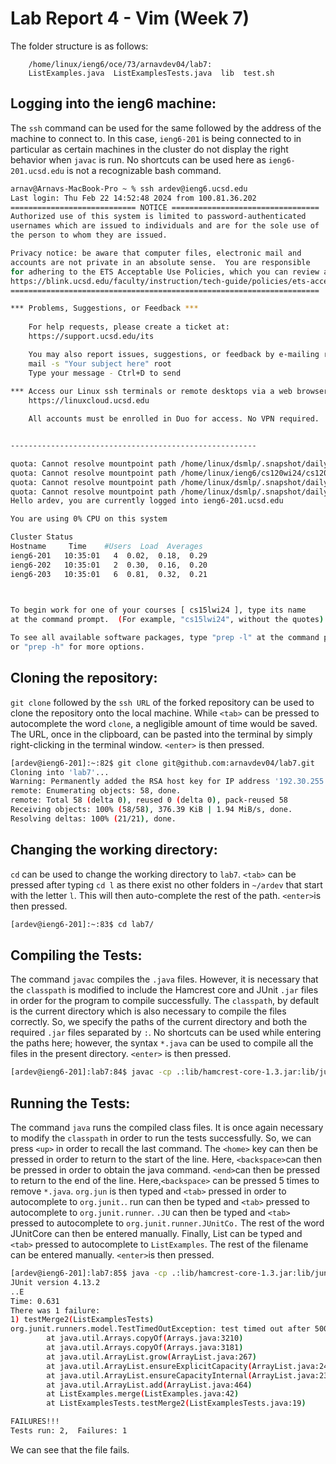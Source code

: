 # Lab Report 4 - Vim (Week 7)

The folder structure is as follows:
```
    /home/linux/ieng6/oce/73/arnavdev04/lab7:
    ListExamples.java  ListExamplesTests.java  lib  test.sh  
```

## Logging into the ieng6 machine:
The `ssh` command can be used for the same followed by the address of the machine to connect to. In this case, `ieng6-201` is being connected to in particular as certain machines in the cluster do not display the right behavior when `javac` is run. No shortcuts can be used here as `ieng6-201.ucsd.edu` is not a recognizable bash command.
```bash
arnav@Arnavs-MacBook-Pro ~ % ssh ardev@ieng6.ucsd.edu
Last login: Thu Feb 22 14:52:48 2024 from 100.81.36.202
============================ NOTICE =================================
Authorized use of this system is limited to password-authenticated
usernames which are issued to individuals and are for the sole use of
the person to whom they are issued.

Privacy notice: be aware that computer files, electronic mail and 
accounts are not private in an absolute sense.  You are responsible
for adhering to the ETS Acceptable Use Policies, which you can review at:
https://blink.ucsd.edu/faculty/instruction/tech-guide/policies/ets-acceptable-use-policies.html
=====================================================================

*** Problems, Suggestions, or Feedback ***
    
    For help requests, please create a ticket at:
    https://support.ucsd.edu/its 

    You may also report issues, suggestions, or feedback by e-mailing root on any system:
    mail -s "Your subject here" root
    Type your message - Ctrl+D to send
    
*** Access our Linux ssh terminals or remote desktops via a web browser at: ***
    https://linuxcloud.ucsd.edu

    All accounts must be enrolled in Duo for access. No VPN required.


-------------------------------------------------------

quota: Cannot resolve mountpoint path /home/linux/dsmlp/.snapshot/daily.2024-01-12_0010: Stale file handle
quota: Cannot resolve mountpoint path /home/linux/ieng6/cs120wi24/cs120wi24dx/.snapshot/hourly.2024-01-29_1201: Stale file handle
quota: Cannot resolve mountpoint path /home/linux/dsmlp/.snapshot/daily.2024-02-04_0010: Stale file handle
quota: Cannot resolve mountpoint path /home/linux/dsmlp/.snapshot/daily.2024-02-05_0010: Stale file handle
Hello ardev, you are currently logged into ieng6-201.ucsd.edu

You are using 0% CPU on this system

Cluster Status 
Hostname     Time    #Users  Load  Averages  
ieng6-201   10:35:01   4  0.02,  0.18,  0.29
ieng6-202   10:35:01   2  0.30,  0.16,  0.20
ieng6-203   10:35:01   6  0.81,  0.32,  0.21

 

To begin work for one of your courses [ cs15lwi24 ], type its name 
at the command prompt.  (For example, "cs15lwi24", without the quotes).

To see all available software packages, type "prep -l" at the command prompt,
or "prep -h" for more options. 
```

## Cloning the repository:
`git clone` followed by the `ssh URL` of the forked repository can be used to clone the repository onto the local machine. While `<tab>` can be pressed to autocomplete the word `clone`, a negligible amount of time would be saved. The URL, once in the clipboard, can be pasted into the terminal by simply right-clicking in the terminal window. `<enter>` is then pressed.
```bash
[ardev@ieng6-201]:~:82$ git clone git@github.com:arnavdev04/lab7.git
Cloning into 'lab7'...
Warning: Permanently added the RSA host key for IP address '192.30.255.113' to the list of known hosts.
remote: Enumerating objects: 58, done.
remote: Total 58 (delta 0), reused 0 (delta 0), pack-reused 58
Receiving objects: 100% (58/58), 376.39 KiB | 1.94 MiB/s, done.
Resolving deltas: 100% (21/21), done.
```

## Changing the working directory:
`cd` can be used to change the working directory to `lab7`. `<tab>` can be pressed after typing `cd l` as there exist no other folders in `~/ardev` that start with the letter `l`. This will then auto-complete the rest of the path. `<enter>`is then pressed.
```bash
[ardev@ieng6-201]:~:83$ cd lab7/
```

## Compiling the Tests:
The command `javac` compiles the `.java` files. However, it is necessary that the `classpath` is modified to include the Hamcrest core and JUnit `.jar` files in order for the program to compile successfully. The `classpath`, by default is the current directory which is also necessary to compile the files correctly. So, we specify the paths of the current directory and both the required `.jar` files separated by `:`. No shortcuts can be used while entering the paths here; however, the syntax `*.java` can be used to compile all the files in the present directory. `<enter>` is then pressed.

```bash
[ardev@ieng6-201]:lab7:84$ javac -cp .:lib/hamcrest-core-1.3.jar:lib/junit-4.13.2.jar *.java
```

## Running the Tests:
The command `java` runs the compiled class files. It is once again necessary to modify the `classpath` in order to run the tests successfully. So, we can press `<up>` in order to recall the last command. The `<home>` key can then be pressed in order to return to the start of the line. Here, `<backspace>`can then be pressed in order to obtain the java command. `<end>`can then be pressed to return to the end of the line. Here,`<backspace>` can be pressed 5 times to remove `*.java`. `org.jun` is then typed and `<tab>` pressed in order to autocomplete to `org.junit.`. run can then be typed and `<tab>` pressed to autocomplete to `org.junit.runner`. `.JU` can then be typed and `<tab>` pressed to autocomplete to `org.junit.runner.JUnitCo.` The rest of the word JUnitCore can then be entered manually. Finally, List can be typed and `<tab>` pressed to autocomplete to `ListExamples`. The rest of the filename can be entered manually. `<enter>`is then pressed.

```bash
[ardev@ieng6-201]:lab7:85$ java -cp .:lib/hamcrest-core-1.3.jar:lib/junit-4.13.2.jar org.junit.runner.JUnitCore ListExamplesTests
JUnit version 4.13.2
..E
Time: 0.631
There was 1 failure:
1) testMerge2(ListExamplesTests)
org.junit.runners.model.TestTimedOutException: test timed out after 500 milliseconds
        at java.util.Arrays.copyOf(Arrays.java:3210)
        at java.util.Arrays.copyOf(Arrays.java:3181)
        at java.util.ArrayList.grow(ArrayList.java:267)
        at java.util.ArrayList.ensureExplicitCapacity(ArrayList.java:241)
        at java.util.ArrayList.ensureCapacityInternal(ArrayList.java:233)
        at java.util.ArrayList.add(ArrayList.java:464)
        at ListExamples.merge(ListExamples.java:42)
        at ListExamplesTests.testMerge2(ListExamplesTests.java:19)

FAILURES!!!
Tests run: 2,  Failures: 1
```
We can see that the file fails.







